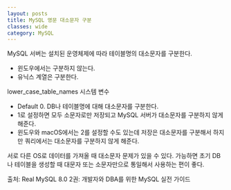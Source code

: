 ```yaml
---
layout: posts
title: MySQL 영문 대소문자 구분
classes: wide
category: MySQL
---
```

MySQL 서버는 설치된 운영체제에 따라 테이블명의 대소문자를 구분한다.
- 윈도우에서는 구분하지 않는다.
- 유닉스 계열은 구분한다.

lower_case_table_names 시스템 변수
- Default 0. DB나 테이블명에 대해 대소문자를 구분한다.
- 1로 설정하면 모두 소문자로만 저장되고 MySQL 서버가 대소문자를 구분하지 않게 해준다.
- 윈도우와 macOS에서는 2를 설정할 수도 있는데 저장은 대소문자를 구분해서 하지만 쿼리에서는 대소문자를 구분하지 않게 해준다.

서로 다른 OS로 데이터를 가져올 때 대소문자 문제가 있을 수 있다. 가능하면 초기 DB나 테이블을 생성할 때 대문자 또는 소문자만으로 통일해서 사용하는 편이 좋다.

출처: Real MySQL 8.0 2권: 개발자와 DBA를 위한 MySQL 실전 가이드